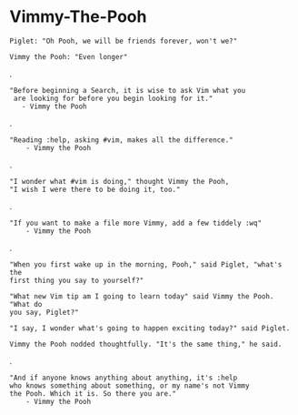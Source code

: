 Vimmy-The-Pooh
==============

    Piglet: "Oh Pooh, we will be friends forever, won't we?"

    Vimmy the Pooh: "Even longer"

.

    "Before beginning a Search, it is wise to ask Vim what you
     are looking for before you begin looking for it."
       - Vimmy the Pooh

.

    "Reading :help, asking #vim, makes all the difference."
        - Vimmy the Pooh

.

    "I wonder what #vim is doing," thought Vimmy the Pooh,
    "I wish I were there to be doing it, too."

.

    "If you want to make a file more Vimmy, add a few tiddely :wq"
        - Vimmy the Pooh
.

    "When you first wake up in the morning, Pooh," said Piglet, "what's the
    first thing you say to yourself?"

    "What new Vim tip am I going to learn today" said Vimmy the Pooh. "What do
    you say, Piglet?"

    "I say, I wonder what's going to happen exciting today?" said Piglet.

    Vimmy the Pooh nodded thoughtfully. "It's the same thing," he said.

.

    "And if anyone knows anything about anything, it's :help
    who knows something about something, or my name's not Vimmy
    the Pooh. Which it is. So there you are."
        - Vimmy the Pooh
